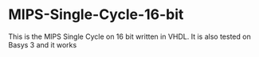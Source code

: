 # MIPS-Single-Cycle-16-bit
This is the MIPS Single Cycle on 16 bit written in VHDL. It is also tested on Basys 3 and it works
